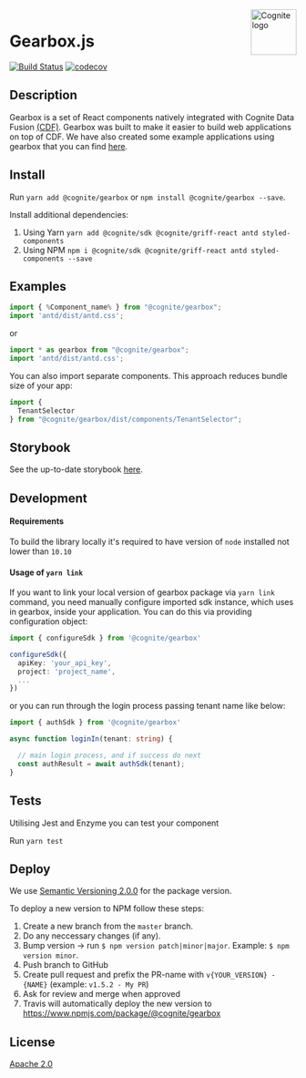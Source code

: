 <a href="https://cognite.com/">
    <img src="./cognite_logo.png" alt="Cognite logo" title="Cognite" align="right" height="80" />
</a>

Gearbox.js
==========================
[![Build Status](https://travis-ci.org/cognitedata/gearbox.js.svg?branch=master)](https://travis-ci.org/cognitedata/gearbox.js)
[![codecov](https://codecov.io/gh/cognitedata/gearbox.js/branch/master/graph/badge.svg)](https://codecov.io/gh/cognitedata/gearbox.js)

## Description

Gearbox is a set of React components natively integrated with Cognite Data Fusion [(CDF)](https://cognite.com/cognite/cognite-data-fusion/). Gearbox was built to make it easier to build web applications on top of CDF. We have also created some example applications using gearbox that you can find [here](https://github.com/cognitedata/javascript-getting-started).

## Install

Run `yarn add @cognite/gearbox` or `npm install @cognite/gearbox --save`.

Install additional dependencies:
1.  Using Yarn `yarn add @cognite/sdk @cognite/griff-react antd styled-components`
2.  Using NPM `npm i @cognite/sdk @cognite/griff-react antd styled-components --save`

## Examples
```js
import { %Component_name% } from "@cognite/gearbox";
import 'antd/dist/antd.css';
```
or
```js
import * as gearbox from "@cognite/gearbox";
import 'antd/dist/antd.css';
```
You can also import separate components. This approach reduces bundle size of your app:
```js
import {
  TenantSelector
} from "@cognite/gearbox/dist/components/TenantSelector";
```

## Storybook

See the up-to-date storybook [here](https://cognitedata.github.io/gearbox.js).

## Development

#### Requirements

To build the library locally it's required to have version of `node` installed not lower than `10.10`

#### Usage of `yarn link`

If you want to link your local version of gearbox package via `yarn link` command, you need manually configure imported sdk instance, which uses in gearbox, inside your application. You can do this via providing configuration object:
```typescript
import { configureSdk } from '@cognite/gearbox'

configureSdk({
  apiKey: 'your_api_key',
  project: 'project_name',
  ...
})
```

or you can run through the login process passing tenant name like below:
```typescript
import { authSdk } from '@cognite/gearbox'

async function loginIn(tenant: string) {

  // main login process, and if success do next
  const authResult = await authSdk(tenant);
}
```

## Tests

Utilising Jest and Enzyme you can test your component

Run `yarn test`

## Deploy

We use [Semantic Versioning 2.0.0](https://semver.org/) for the package version.

To deploy a new version to NPM follow these steps:
1. Create a new branch from the `master` branch.
2. Do any neccessary changes (if any).
3. Bump version -> run `$ npm version patch|minor|major`. Example: `$ npm version minor`.
4. Push branch to GitHub
5. Create pull request and prefix the PR-name with `v{YOUR_VERSION} - {NAME}` (example: `v1.5.2 - My PR`)
6. Ask for review and merge when approved
7. Travis will automatically deploy the new version to https://www.npmjs.com/package/@cognite/gearbox

## License

[Apache 2.0](https://www.apache.org/licenses/LICENSE-2.0)
